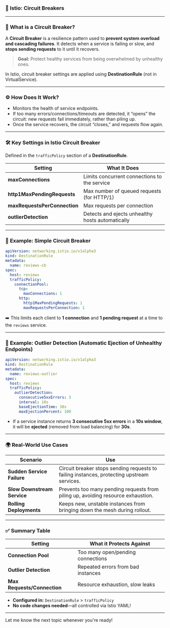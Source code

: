 ### 📌 Istio: Circuit Breakers

---

### 🚦 **What is a Circuit Breaker?**

A **Circuit Breaker** is a resilience pattern used to **prevent system overload and cascading failures**. It detects when a service is failing or slow, and **stops sending requests** to it until it recovers.

> **Goal:** Protect healthy services from being overwhelmed by unhealthy ones.

In Istio, circuit breaker settings are applied using **DestinationRule** (not in VirtualService).

---

### ⚙️ **How Does It Work?**

* Monitors the health of service endpoints.
* If too many errors/connections/timeouts are detected, it “opens” the circuit: new requests fail immediately, rather than piling up.
* Once the service recovers, the circuit “closes,” and requests flow again.

---

### 🛠️ **Key Settings in Istio Circuit Breaker**

Defined in the `trafficPolicy` section of a **DestinationRule**.

| Setting                      | What It Does                                     |
| ---------------------------- | ------------------------------------------------ |
| **maxConnections**           | Limits concurrent connections to the service     |
| **http1MaxPendingRequests**  | Max number of queued requests (for HTTP/1)       |
| **maxRequestsPerConnection** | Max requests per connection                      |
| **outlierDetection**         | Detects and ejects unhealthy hosts automatically |

---

### 🧪 **Example: Simple Circuit Breaker**

```yaml
apiVersion: networking.istio.io/v1alpha3
kind: DestinationRule
metadata:
  name: reviews-cb
spec:
  host: reviews
  trafficPolicy:
    connectionPool:
      tcp:
        maxConnections: 1
      http:
        http1MaxPendingRequests: 1
        maxRequestsPerConnection: 1
```

➡️ This limits each client to **1 connection** and **1 pending request** at a time to the `reviews` service.

---

### 🧪 **Example: Outlier Detection (Automatic Ejection of Unhealthy Endpoints)**

```yaml
apiVersion: networking.istio.io/v1alpha3
kind: DestinationRule
metadata:
  name: reviews-outlier
spec:
  host: reviews
  trafficPolicy:
    outlierDetection:
      consecutive5xxErrors: 3
      interval: 10s
      baseEjectionTime: 30s
      maxEjectionPercent: 100
```

* If a service instance returns **3 consecutive 5xx errors** in a **10s window**, it will be **ejected** (removed from load balancing) for **30s**.

---

### 🌍 **Real-World Use Cases**

| Scenario                    | Use                                                                                        |
| --------------------------- | ------------------------------------------------------------------------------------------ |
| **Sudden Service Failure**  | Circuit breaker stops sending requests to failing instances, protecting upstream services. |
| **Slow Downstream Service** | Prevents too many pending requests from piling up, avoiding resource exhaustion.           |
| **Rolling Deployments**     | Keeps new, unstable instances from bringing down the mesh during rollout.                  |

---

### ✅ **Summary Table**

| Setting                     | What it Protects Against           |
| --------------------------- | ---------------------------------- |
| **Connection Pool**         | Too many open/pending connections  |
| **Outlier Detection**       | Repeated errors from bad instances |
| **Max Requests/Connection** | Resource exhaustion, slow leaks    |

* **Configured in:** `DestinationRule` > `trafficPolicy`
* **No code changes needed**—all controlled via Istio YAML!

---

Let me know the next topic whenever you're ready!
